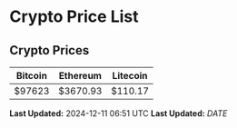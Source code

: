 # Crypto Price List

## Crypto Prices
| Bitcoin | Ethereum | Litecoin |
| ------- | -------- | -------- |
| $97623 | $3670.93 | $110.17 |
**Last Updated:** 2024-12-11 06:51 UTC
**Last Updated:** $DATE$
